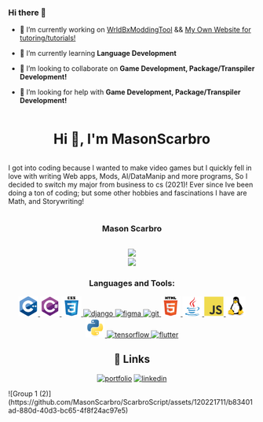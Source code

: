 ### Hi there 👋


<!--**MasonScarbro/MasonScarbro** is a ✨ _special_ ✨ repository because its `README.md` (this file) appears on your GitHub profile. -->



<p align="center"> </p>

- 🔭 I’m currently working on [WrldBxModdingTool](https://github.com/MasonScarbro/WrldBxModdingTool) && [My Own Website for tutoring/tutorials!](https://github.com/MasonScarbro/CodeRPG-Site)

- 🌱 I’m currently learning **Language Development**

- 👯 I’m looking to collaborate on **Game Development, Package/Transpiler Development!**

- 🤝 I’m looking for help with **Game Development, Package/Transpiler Development!**


<div style="display: flex; flex-direction: column; align-items: center;">
    <h1 align="center">Hi 👋, I'm MasonScarbro</h1>
    <p>
        I got into coding because I wanted to make video games but I quickly fell in love with writing Web apps, Mods, AI/DataManip and more programs, So I decided to switch my major from business to cs (2021)! Ever since Ive been doing a ton of coding; but some other hobbies and fascinations I have are Math, and Storywriting!
    </p>
    <h3 align="center">Mason Scarbro</h3>
</div>
  
<p align="center">
</p>

<div align="center">
  <img src="https://readme-github-stats.vercel.app/api?username=MasonScarbro&theme=synthwave&show_icons=true&count_private=true&title_color=257076&icon_color=257076&show_owner=true"/>
</div>
<div align="center">
  <a href="https://github.com/MasonScarbro">
    <img src="https://github-readme-stats.vercel.app/api/top-langs/?username=MasonScarbro&layout=donut-vertical&theme=synthwave&langs_count=8&hide=html&show_icons=true">
  </a>
</div>

<h3 align="center">Languages and Tools:</h3>
<p align="center"> <a href="https://www.w3schools.com/cpp/" target="_blank" rel="noreferrer"> <img src="https://raw.githubusercontent.com/devicons/devicon/master/icons/cplusplus/cplusplus-original.svg" alt="cplusplus" width="40" height="40"/> </a> <a href="https://www.w3schools.com/cs/" target="_blank" rel="noreferrer"> <img src="https://raw.githubusercontent.com/devicons/devicon/master/icons/csharp/csharp-original.svg" alt="csharp" width="40" height="40"/> </a> <a href="https://www.w3schools.com/css/" target="_blank" rel="noreferrer"> <img src="https://raw.githubusercontent.com/devicons/devicon/master/icons/css3/css3-original-wordmark.svg" alt="css3" width="40" height="40"/> </a> <a href="https://www.djangoproject.com/" target="_blank" rel="noreferrer"> <img src="https://cdn.worldvectorlogo.com/logos/django.svg" alt="django" width="40" height="40"/> </a> <a href="https://www.figma.com/" target="_blank" rel="noreferrer"> <img src="https://www.vectorlogo.zone/logos/figma/figma-icon.svg" alt="figma" width="40" height="40"/> </a> <a href="https://git-scm.com/" target="_blank" rel="noreferrer"> <img src="https://www.vectorlogo.zone/logos/git-scm/git-scm-icon.svg" alt="git" width="40" height="40"/> </a> <a href="https://www.w3.org/html/" target="_blank" rel="noreferrer"> <img src="https://raw.githubusercontent.com/devicons/devicon/master/icons/html5/html5-original-wordmark.svg" alt="html5" width="40" height="40"/> </a> <a href="https://www.java.com" target="_blank" rel="noreferrer"> <img src="https://raw.githubusercontent.com/devicons/devicon/master/icons/java/java-original.svg" alt="java" width="40" height="40"/> </a> <a href="https://developer.mozilla.org/en-US/docs/Web/JavaScript" target="_blank" rel="noreferrer"> <img src="https://raw.githubusercontent.com/devicons/devicon/master/icons/javascript/javascript-original.svg" alt="javascript" width="40" height="40"/> </a> <a href="https://www.linux.org/" target="_blank" rel="noreferrer"> <img src="https://raw.githubusercontent.com/devicons/devicon/master/icons/linux/linux-original.svg" alt="linux" width="40" height="40"/> </a> <a href="https://www.python.org" target="_blank" rel="noreferrer"> <img src="https://raw.githubusercontent.com/devicons/devicon/master/icons/python/python-original.svg" alt="python" width="40" height="40"/> </a> <a href="https://www.tensorflow.org" target="_blank" rel="noreferrer"> <img src="https://www.vectorlogo.zone/logos/tensorflow/tensorflow-icon.svg" alt="tensorflow" width="40" height="40"/> </a> <a href="https://flutter.dev" target="_blank" rel="noreferrer"> <img src="https://www.vectorlogo.zone/logos/flutterio/flutterio-icon.svg" alt="flutter" width="40" height="40"/> </a></p>



</div>

<div align="center">
   
## 🔗 Links
<a href="">[![portfolio](https://img.shields.io/badge/my_portfolio-000?style=for-the-badge&logo=ko-fi&logoColor=white)](https://masonscarbro.github.io/PersonalWebsiteME/)</a>
<a href="">[![linkedin](https://img.shields.io/badge/linkedin-0A66C2?style=for-the-badge&logo=linkedin&logoColor=white)](https://www.linkedin.com/in/mason-scarbro-127932259)</a>

</div>
![Group 1 (2)](https://github.com/MasonScarbro/ScarbroScript/assets/120221711/b83401ad-880d-40d3-bc65-4f8f24ac97e5)
